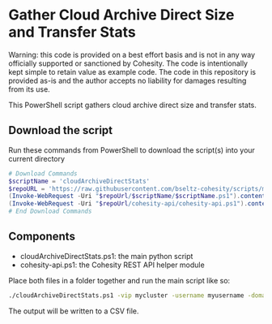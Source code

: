 # Gather Cloud Archive Direct Size and Transfer Stats

Warning: this code is provided on a best effort basis and is not in any way officially supported or sanctioned by Cohesity. The code is intentionally kept simple to retain value as example code. The code in this repository is provided as-is and the author accepts no liability for damages resulting from its use.

This PowerShell script gathers cloud archive direct size and transfer stats.

## Download the script

Run these commands from PowerShell to download the script(s) into your current directory

```powershell
# Download Commands
$scriptName = 'cloudArchiveDirectStats'
$repoURL = 'https://raw.githubusercontent.com/bseltz-cohesity/scripts/master/powershell'
(Invoke-WebRequest -Uri "$repoUrl/$scriptName/$scriptName.ps1").content | Out-File "$scriptName.ps1"; (Get-Content "$scriptName.ps1") | Set-Content "$scriptName.ps1"
(Invoke-WebRequest -Uri "$repoUrl/cohesity-api/cohesity-api.ps1").content | Out-File cohesity-api.ps1; (Get-Content cohesity-api.ps1) | Set-Content cohesity-api.ps1
# End Download Commands
```

## Components

* cloudArchiveDirectStats.ps1: the main python script
* cohesity-api.ps1: the Cohesity REST API helper module

Place both files in a folder together and run the main script like so:

```bash
./cloudArchiveDirectStats.ps1 -vip mycluster -username myusername -domain mydomain.net
```

The output will be written to a CSV file.
